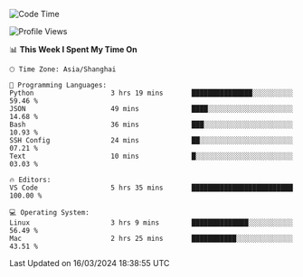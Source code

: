 <!--START_SECTION:waka-->
![Code Time](http://img.shields.io/badge/Code%20Time-367%20hrs%207%20mins-blue)

![Profile Views](http://img.shields.io/badge/Profile%20Views-3-blue)

📊 **This Week I Spent My Time On** 

```text
🕑︎ Time Zone: Asia/Shanghai

💬 Programming Languages: 
Python                   3 hrs 19 mins       ███████████████░░░░░░░░░░   59.46 % 
JSON                     49 mins             ████░░░░░░░░░░░░░░░░░░░░░   14.68 % 
Bash                     36 mins             ███░░░░░░░░░░░░░░░░░░░░░░   10.93 % 
SSH Config               24 mins             ██░░░░░░░░░░░░░░░░░░░░░░░   07.21 % 
Text                     10 mins             █░░░░░░░░░░░░░░░░░░░░░░░░   03.03 % 

🔥 Editors: 
VS Code                  5 hrs 35 mins       █████████████████████████   100.00 % 

💻 Operating System: 
Linux                    3 hrs 9 mins        ██████████████░░░░░░░░░░░   56.49 % 
Mac                      2 hrs 25 mins       ███████████░░░░░░░░░░░░░░   43.51 % 
```


 Last Updated on 16/03/2024 18:38:55 UTC
<!--END_SECTION:waka-->

